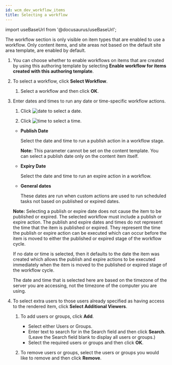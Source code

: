 ```yaml
---
id: wcm_dev_workflow_items
title: Selecting a workflow
---
```

import useBaseUrl from '@docusaurus/useBaseUrl';



The workflow section is only visible on item types that are enabled to use a workflow. Only content items, and site areas not based on the default site area template, are enabled by default.

1.  You can choose whether to enable workflows on items that are created by using this authoring template by selecting **Enable workflow for items created with this authoring template**.

2.  To select a workflow, click **Select Workflow**.

    1.  Select a workflow and then click **OK**.

3.  Enter dates and times to run any date or time-specific workflow actions.

    1.  Click ![date](../images/date.jpg) to select a date.

    2.  Click ![time](../images/time.jpg) to select a time.

    -   **Publish Date**

        Select the date and time to run a publish action in a workflow stage.

        **Note:** This parameter cannot be set on the content template. You can select a publish date only on the content item itself.

    -   **Expiry Date**

        Select the date and time to run an expire action in a workflow.

    -   **General dates**

        These dates are run when custom actions are used to run scheduled tasks not based on published or expired dates.

    **Note:** Selecting a publish or expire date does not cause the item to be published or expired. The selected workflow must include a publish or expire action. The publish and expire dates and times do not represent the time that the item is published or expired. They represent the time the publish or expire action can be executed which can occur before the item is moved to either the published or expired stage of the workflow cycle.

    If no date or time is selected, then it defaults to the date the item was created which allows the publish and expire actions to be executed immediately when the item is moved to the published or expired stage of the workflow cycle.

    The date and time that is selected here are based on the timezone of the server you are accessing, not the timezone of the computer you are using.

4.  To select extra users to those users already specified as having access to the rendered item, click **Select Additional Viewers**.

    1.  To add users or groups, click **Add**.

        -   Select either Users or Groups.
        -   Enter text to search for in the Search field and then click **Search**. \(Leave the Search field blank to display all users or groups.\)
        -   Select the required users or groups and then click **OK**.
    2.  To remove users or groups, select the users or groups you would like to remove and then click **Remove**.


